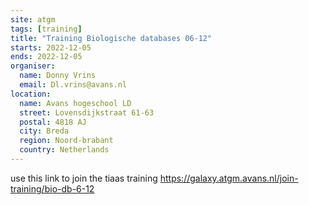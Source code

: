```yaml
---
site: atgm
tags: [training]
title: "Training Biologische databases 06-12"
starts: 2022-12-05
ends: 2022-12-05
organiser:
  name: Donny Vrins
  email: Dl.vrins@avans.nl
location:
  name: Avans hogeschool LD
  street: Lovensdijkstraat 61-63
  postal: 4818 AJ
  city: Breda
  region: Noord-brabant
  country: Netherlands
---
```


use this link to join the tiaas training https://galaxy.atgm.avans.nl/join-training/bio-db-6-12